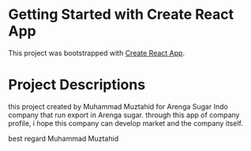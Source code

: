 # Getting Started with Create React App

This project was bootstrapped with [Create React App](https://github.com/facebook/create-react-app).

# Project Descriptions

this project created by Muhammad Muztahid for Arenga Sugar Indo company that run export in Arenga sugar.
through this app of company profile, i hope this company can develop market and the company itself.

best regard 
Muhammad Muztahid
